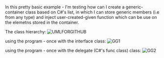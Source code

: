 In this pretty basic example - I'm testing how can I create a generic-container class based on C#'s list, in which I can store generic members (i.e from any type) and inject user-created-given function which can be use on the elemetns stored in the container.


The class hierarchy:
![UMLFORGITHUB](https://user-images.githubusercontent.com/44900773/61459013-825dda00-a974-11e9-9bfb-79c714d6501f.png)

using the program - once with the interface class:
![GG1](https://user-images.githubusercontent.com/44900773/61459399-4f681600-a975-11e9-9eef-6e4b7f20a553.png)

using the program - once with the delegate (C#'s func class) class:
![GG2](https://user-images.githubusercontent.com/44900773/61459467-71619880-a975-11e9-8e84-ff6188d6df86.png)
